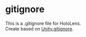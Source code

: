 # gitignore
This is a .gitignore file for HoloLens.  
Create based on [Unity.gitignore](https://github.com/github/gitignore/blob/master/Unity.gitignore).
